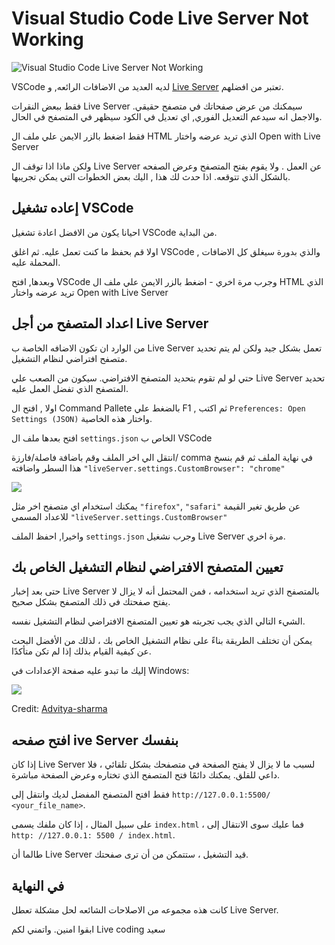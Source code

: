# Visual Studio Code Live Server Not Working

![Visual Studio Code Live Server Not Working](https://cdn-media-2.freecodecamp.org/w1280/5f9c9941740569d1a4ca1eab.jpg)

VSCode لديه العديد من الاضافات الرائعه, و  [Live Server](https://marketplace.visualstudio.com/items?itemName=ritwickdey.LiveServer)  تعتبر من افضلهم.

فقط ببعض النقرات Live Server سيمكنك من عرض صفحاتك في متصفح حقيقي. والاجمل انه سيدعم التعديل الفوري, اي تعديل في الكود سيظهر في المتصفح في الحال.

فقط اضغط بالزر الايمن علي ملف ال HTML الذي تريد عرضه واختار Open with Live Server 

ولكن ماذا اذا توقف ال Live Server عن العمل . ولا يقوم بفتح المتصفح وعرض الصفحه بالشكل الذي تتوقعه. اذا حدث لك هذا , اليك بعض الخطوات التي يمكن تجريبها.
## إعاده تشغيل VSCode

احيانا يكون من الافضل اعادة تشغيل VSCode من البداية.

اولا قم بحفظ ما كنت تعمل عليه. ثم اغلق VSCode , والذي بدورة سيغلق كل الاضافات المحملة عليه.

وبعدها, افتح VSCode وجرب مرة اخري -  اضغط بالزر الايمن علي ملف ال HTML الذي تريد عرضه واختار Open with Live Server

## اعداد المتصفح من أجل Live Server
من الوارد ان تكون الاضافه الخاصة ب  Live Server تعمل بشكل جيد ولكن لم يتم تحديد متصفح افتراضي لنظام التشغيل.

حتي لو لم تقوم بتحديد المتصفح الافتراضي. سيكون من الصعب علي  Live Server تحديد المتصفح الذي تفضل العمل عليه.

اولا , افتح ال Command Pallete  بالضغط علي F1 , ثم اكتب  `Preferences: Open Settings (JSON)` واختار هذه الخاصية. 

افتح بعدها ملف ال `settings.json`  الخاص ب VSCode  

انتقل الي اخر الملف وقم باضافة فاصلة/فارزة/ comma في نهاية الملف ثم قم بنسخ هذا السطر واضافته 
`"liveServer.settings.CustomBrowser": "chrome"`


![](https://www.freecodecamp.org/news/content/images/2020/09/settings-json.gif)

يمكنك استخدام اي متصفح اخر مثل `"firefox"`,  `"safari"` عن طريق تغير القيمة للاعداد المسمي `"liveServer.settings.CustomBrowser"`

واخيرا, احفظ الملف `settings.json` وجرب نشغيل Live Server مرة اخري.


## تعيين المتصفح الافتراضي لنظام التشغيل الخاص بك

حتى بعد إخبار Live Server بالمتصفح الذي تريد استخدامه ، فمن المحتمل أنه لا يزال لا يفتح صفحتك في ذلك المتصفح بشكل صحيح.

الشيء التالي الذي يجب تجربته هو تعيين المتصفح الافتراضي لنظام التشغيل نفسه.

يمكن أن تختلف الطريقة بناءً على نظام التشغيل الخاص بك ، لذلك من الأفضل البحث عن كيفية القيام بذلك إذا لم تكن متأكدًا.

إليك ما تبدو عليه صفحة الإعدادات في Windows:

![](https://www.freecodecamp.org/news/content/images/2020/09/image-56.png)

Credit:  [Advitya-sharma](https://forum.freecodecamp.org/u/Advitya-sharma)

## افتح صفحه ive Server  بنفسك 
إذا كان Live Server لسبب ما لا يزال لا يفتح الصفحة في متصفحك بشكل تلقائي ، فلا داعي للقلق. يمكنك دائمًا فتح المتصفح الذي تختاره وعرض الصفحة مباشرة.

فقط افتح المتصفح المفضل لديك وانتقل إلى `http://127.0.0.1:5500/ <your_file_name>`.

على سبيل المثال ، إذا كان ملفك يسمى `index.html` ، فما عليك سوى الانتقال إلى` http: //127.0.0.1: 5500 / index.html`.

طالما أن Live Server قيد التشغيل ، ستتمكن من أن ترى صفحتك.

## في النهاية
كانت هذه مجموعه من الاصلاحات الشائعه لحل مشكلة تعطل Live Server.

ابقوا امنين. واتمني لكم Live coding سعيد
